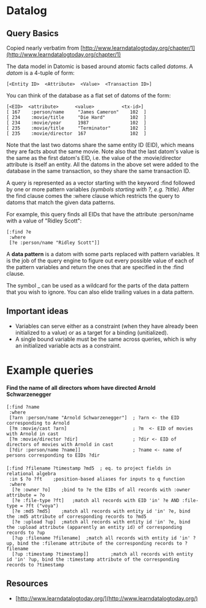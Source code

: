# Datalog
## Query Basics
Copied nearly verbatim from [http://www.learndatalogtoday.org/chapter/1](http://www.learndatalogtoday.org/chapter/1) <br>

The data model in Datomic is based around atomic facts called *datoms*. A *datom* is a 4-tuple of form:

`[<Entity ID>  <Attribute>  <Value>  <Transaction ID>]`

You can think of the database as a flat set of datoms of the form:
```
[<EID>  <attribute>      <value>          <tx-id>]
[ 167    :person/name     "James Cameron"    102  ]
[ 234    :movie/title     "Die Hard"         102  ]
[ 234    :movie/year      1987               102  ]
[ 235    :movie/title     "Terminator"       102  ]
[ 235    :movie/director  167                102  ]
```
Note that the last two datoms share the same entity ID (EID), which means they are facts about the same movie. Note also that the last datom's value is the same as the first datom's EID, i.e. the value of the :movie/director attribute is itself an entity. All the datoms in the above set were added to the database in the same transaction, so they share the same transaction ID.

A query is represented as a vector starting with the keyword :find followed by one or more pattern variables *(symbols starting with ?, e.g. ?title)*. After the find clause comes the :where clause which restricts the query to datoms that match the given data patterns.

For example, this query finds all EIDs that have the attribute :person/name with a value of "Ridley Scott":

```
[:find ?e
 :where
 [?e :person/name "Ridley Scott"]]
```
A **data pattern** is a datom with some parts replaced with pattern variables. It is the job of the query engine to figure out every possible value of each of the pattern variables and return the ones that are specified in the :find clause.

The symbol _ can be used as a wildcard for the parts of the data pattern that you wish to ignore. You can also elide trailing values in a data pattern.

## Important ideas
* Variables can serve either as a constraint (when they have already been initialized to a value) or as a target for a binding (unitialized).
* A single bound variable must be the same across queries, which is why an initialized variable acts as a constraint.


# Example queries

#### Find the name of all directors whom have directed Arnold Schwarzenegger
```
[:find ?name
 :where
 [?arn :person/name "Arnold Schwarzenegger"]  ; ?arn <- the EID corresponding to Arnold
 [?m :movie/cast ?arn]                        ; ?m  <- EID of movies with Arnold in cast
 [?m :movie/director ?dir]                    ; ?dir <- EID of directors of movies with Arnold in cast
 [?dir :person/name ?name]]					  ; ?name <- name of persons corresponding to EIDs ?dir
```

#### 
```
[:find ?filename ?timestamp ?md5  ; eq. to project fields in relational algebra
 :in $ ?o ?ft    ;position-based aliases for inputs to q function
 :where   
  [?e :owner ?o]    ;bind to ?e the EIDs of all records with :owner attribute = ?o
  [?e :file-type ?ft]   ;match all records with EID 'in' ?e AND :file-type = ?ft ("voya")
  [?e :md5 ?md5]    ;match all records with entity id 'in' ?e, bind the :md5 attribute of corresponding records to ?md5
  [?e :upload ?up]  ;match all records with entity id 'in' ?e, bind the :upload attribute (apparently an entity id) of corresponding records to ?up
  [?up :filename ?filename]  ;match all records with entity id 'in' ?up, bind the :filename attribute of the corresponding records to ?filename
  [?up :timestamp ?timestamp]]        ;match all records with entity id 'in' ?up, bind the :timestamp attribute of the corresponding records to ?timestamp
```



## Resources
- [http://www.learndatalogtoday.org/](http://www.learndatalogtoday.org/)